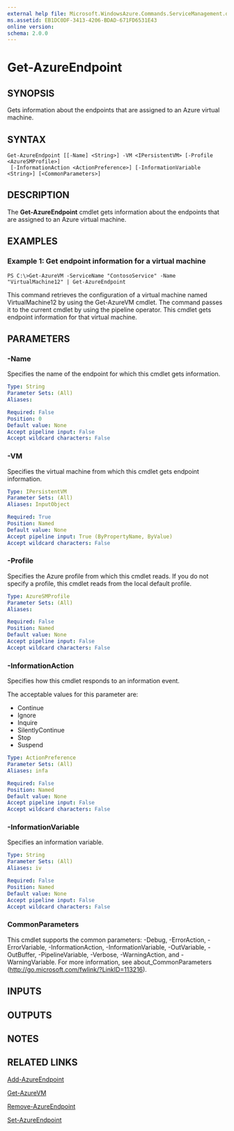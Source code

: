 ```yaml
---
external help file: Microsoft.WindowsAzure.Commands.ServiceManagement.dll-Help.xml
ms.assetid: EB1DC0DF-3413-4206-BDAD-671FD6531E43
online version: 
schema: 2.0.0
---
```


# Get-AzureEndpoint

## SYNOPSIS
Gets information about the endpoints that are assigned to an Azure virtual machine.

## SYNTAX

```
Get-AzureEndpoint [[-Name] <String>] -VM <IPersistentVM> [-Profile <AzureSMProfile>]
 [-InformationAction <ActionPreference>] [-InformationVariable <String>] [<CommonParameters>]
```

## DESCRIPTION
The **Get-AzureEndpoint** cmdlet gets information about the endpoints that are assigned to an Azure virtual machine.

## EXAMPLES

### Example 1: Get endpoint information for a virtual machine
```
PS C:\>Get-AzureVM -ServiceName "ContosoService" -Name "VirtualMachine12" | Get-AzureEndpoint
```

This command retrieves the configuration of a virtual machine named VirtualMachine12 by using the Get-AzureVM cmdlet.
The command passes it to the current cmdlet by using the pipeline operator.
This cmdlet gets endpoint information for that virtual machine.

## PARAMETERS

### -Name
Specifies the name of the endpoint for which this cmdlet gets information.

```yaml
Type: String
Parameter Sets: (All)
Aliases: 

Required: False
Position: 0
Default value: None
Accept pipeline input: False
Accept wildcard characters: False
```

### -VM
Specifies the virtual machine from which this cmdlet gets endpoint information.

```yaml
Type: IPersistentVM
Parameter Sets: (All)
Aliases: InputObject

Required: True
Position: Named
Default value: None
Accept pipeline input: True (ByPropertyName, ByValue)
Accept wildcard characters: False
```

### -Profile
Specifies the Azure profile from which this cmdlet reads.
If you do not specify a profile, this cmdlet reads from the local default profile.

```yaml
Type: AzureSMProfile
Parameter Sets: (All)
Aliases: 

Required: False
Position: Named
Default value: None
Accept pipeline input: False
Accept wildcard characters: False
```

### -InformationAction
Specifies how this cmdlet responds to an information event.

The acceptable values for this parameter are:

- Continue
- Ignore
- Inquire
- SilentlyContinue
- Stop
- Suspend

```yaml
Type: ActionPreference
Parameter Sets: (All)
Aliases: infa

Required: False
Position: Named
Default value: None
Accept pipeline input: False
Accept wildcard characters: False
```

### -InformationVariable
Specifies an information variable.

```yaml
Type: String
Parameter Sets: (All)
Aliases: iv

Required: False
Position: Named
Default value: None
Accept pipeline input: False
Accept wildcard characters: False
```

### CommonParameters
This cmdlet supports the common parameters: -Debug, -ErrorAction, -ErrorVariable, -InformationAction, -InformationVariable, -OutVariable, -OutBuffer, -PipelineVariable, -Verbose, -WarningAction, and -WarningVariable. For more information, see about_CommonParameters (http://go.microsoft.com/fwlink/?LinkID=113216).

## INPUTS

## OUTPUTS

## NOTES

## RELATED LINKS

[Add-AzureEndpoint](./Add-AzureEndpoint.md)

[Get-AzureVM](./Get-AzureVM.md)

[Remove-AzureEndpoint](./Remove-AzureEndpoint.md)

[Set-AzureEndpoint](./Set-AzureEndpoint.md)


